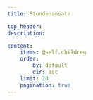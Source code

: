 ```yaml
---
title: Stundenansatz

top_header:  
description:

content:
    items: @self.children
    order:
        by: default
        dir: asc
    limit: 20
    pagination: true
---
```

